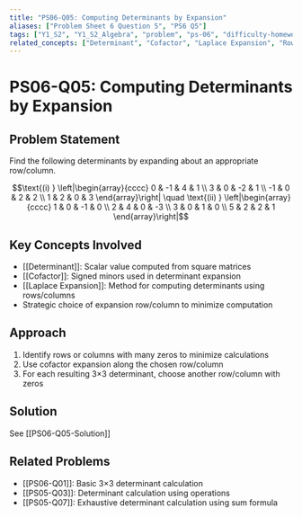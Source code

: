 ```yaml
---
title: "PS06-Q05: Computing Determinants by Expansion"
aliases: ["Problem Sheet 6 Question 5", "PS6 Q5"]
tags: ["Y1_S2", "Y1_S2_Algebra", "problem", "ps-06", "difficulty-homework"]
related_concepts: ["Determinant", "Cofactor", "Laplace Expansion", "Row Operations", "Column Operations"]
---
```


# PS06-Q05: Computing Determinants by Expansion

## Problem Statement
Find the following determinants by expanding about an appropriate row/column.

$$\text{(i) } \left|\begin{array}{cccc}
0 & -1 & 4 & 1 \\
3 & 0 & -2 & 1 \\
-1 & 0 & 2 & 2 \\
1 & 2 & 0 & 3
\end{array}\right| \quad \text{(ii) } \left|\begin{array}{cccc}
1 & 0 & -1 & 0 \\
2 & 4 & 0 & -3 \\
3 & 0 & 1 & 0 \\
5 & 2 & 2 & 1
\end{array}\right|$$

## Key Concepts Involved
- [[Determinant]]: Scalar value computed from square matrices
- [[Cofactor]]: Signed minors used in determinant expansion
- [[Laplace Expansion]]: Method for computing determinants using rows/columns
- Strategic choice of expansion row/column to minimize computation

## Approach
1. Identify rows or columns with many zeros to minimize calculations
2. Use cofactor expansion along the chosen row/column
3. For each resulting 3×3 determinant, choose another row/column with zeros

## Solution
See [[PS06-Q05-Solution]]

## Related Problems
- [[PS06-Q01]]: Basic 3×3 determinant calculation
- [[PS05-Q03]]: Determinant calculation using operations
- [[PS05-Q07]]: Exhaustive determinant calculation using sum formula
